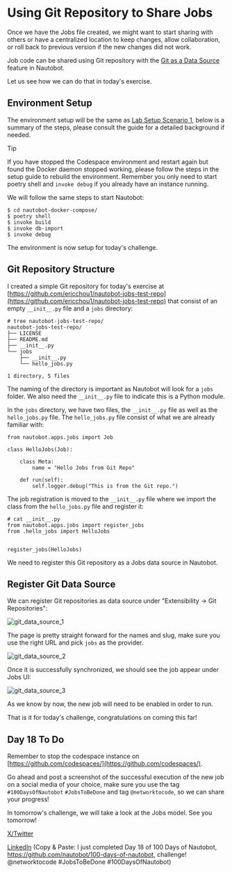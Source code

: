 # Using Git Repository to Share Jobs

Once we have the Jobs file created, we might want to start sharing with others or have a centralized location to keep changes, allow collaboration, or roll back to previous version if the new changes did not work. 

Job code can be shared using Git repository with the 
[Git as a Data Source](https://docs.nautobot.com/projects/core/en/stable/user-guide/feature-guides/git-data-source/) feature in Nautobot. 

Let us see how we can do that in today's exercise. 

## Environment Setup

The environment setup will be the same as [Lab Setup Scenario 1](../Lab_Setup/scenario_1_setup/README.md), below is a summary of the steps, please consult the guide for a detailed background if needed. 

> [!TIP]
> If you have stopped the Codespace environment and restart again but found the Docker daemon stopped working, please follow the steps in the setup guide to rebuild the environment. Remember you only need to start poetry shell and `invoke debug` if you already have an instance running. 

We will follow the same steps to start Nautobot: 

```
$ cd nautobot-docker-compose/
$ poetry shell
$ invoke build
$ invoke db-import
$ invoke debug
```

The environment is now setup for today's challenge.  

## Git Repository Structure

I created a simple Git repository for today's exercise at [https://github.com/ericchou1/nautobot-jobs-test-repo](https://github.com/ericchou1/nautobot-jobs-test-repo) that consist of an empty `__init__.py` file and a `jobs` directory: 

```
# tree nautobot-jobs-test-repo/
nautobot-jobs-test-repo/
├── LICENSE
├── README.md
├── __init__.py
└── jobs
    ├── __init__.py
    └── hello_jobs.py

1 directory, 5 files
```

The naming of the directory is important as Nautobot will look for a `jobs` folder. We also need the `__init__.py` file to indicate this is a Python module. 

In the `jobs` directory, we have two files, the `__init__.py` file as well as the `hello_jobs.py` file. The `hello_jobs.py` file consist of what we are already familiar with: 

```
from nautobot.apps.jobs import Job

class HelloJobs(Job):

    class Meta: 
        name = "Hello Jobs from Git Repo"

    def run(self):
        self.logger.debug("This is from the Git repo.")
```

The job registration is moved to the `__init__.py` file where we import the class from the `hello_jobs.py` file and register it: 

```
# cat __init__.py 
from nautobot.apps.jobs import register_jobs
from .hello_jobs import HelloJobs


register_jobs(HelloJobs)
```

We need to register this Git repository as a Jobs data source in Nautobot. 

## Register Git Data Source 

We can register Git repositories as data source under "Extensibility -> Git Repositories": 

![git_data_source_1](images/git_data_source_1.png)

The page is pretty straight forward for the names and slug, make sure you use the right URL and pick `jobs` as the provider. 

![git_data_source_2](images/git_data_source_2.png)

Once it is successfully synchronized, we should see the job appear under Jobs UI: 

![git_data_source_3](images/git_data_source_3.png)

As we know by now, the new job will need to be enabled in order to run. 

That is it for today's challenge, congratulations on coming this far! 

## Day 18 To Do

Remember to stop the codespace instance on [https://github.com/codespaces/](https://github.com/codespaces/). 

Go ahead and post a screenshot of the successful execution of the new job on a social media of your choice, make sure you use the tag `#100DaysOfNautobot` `#JobsToBeDone` and tag `@networktocode`, so we can share your progress! 

In tomorrow's challenge, we will take a look at the Jobs model. See you tomorrow! 

[X/Twitter](<https://twitter.com/intent/tweet?url=https://github.com/nautobot/100-days-of-nautobot&text=I+jst+completed+Day+18+of+the+100+days+of+nautobot+!&hashtags=100DaysOfNautobot,JobsToBeDone>)

[LinkedIn](https://www.linkedin.com/) (Copy & Paste: I just completed Day 18 of 100 Days of Nautobot, https://github.com/nautobot/100-days-of-nautobot, challenge! @networktocode #JobsToBeDone #100DaysOfNautobot)
